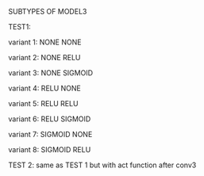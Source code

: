 
SUBTYPES OF MODEL3



TEST1:

variant 1: NONE NONE

variant 2: NONE RELU

variant 3: NONE SIGMOID

variant 4: RELU NONE

variant 5: RELU RELU

variant 6: RELU SIGMOID

variant 7: SIGMOID NONE

variant 8:  SIGMOID RELU 



TEST 2: same as TEST 1 but with act function after conv3
